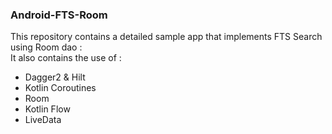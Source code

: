 ### Android-FTS-Room

This repository contains a detailed sample app that implements FTS Search using Room dao :     
It also contains the use of : 
* Dagger2 & Hilt
* Kotlin Coroutines
* Room
* Kotlin Flow
* LiveData


